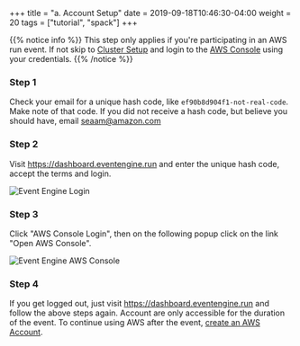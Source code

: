 +++
title = "a. Account Setup"
date = 2019-09-18T10:46:30-04:00
weight = 20
tags = ["tutorial", "spack"]
+++

{{% notice info %}}
This step only applies if you're participating in an AWS run event. If not skip to [Cluster Setup](01-cluster-setup.html) and login to the [AWS Console](console.aws.amazon.com) using your credentials.
{{% /notice %}}

### Step 1

Check your email for a unique hash code, like `ef90b8d904f1-not-real-code`. Make note of that code. If you did not receive a hash code, but believe you should have, email seaam@amazon.com

### Step 2

Visit https://dashboard.eventengine.run and enter the unique hash code, accept the terms and login.

![Event Engine Login](/images/event-engine-login.png)

### Step 3

Click "AWS Console Login", then on the following popup click on the link "Open AWS Console".

![Event Engine AWS Console](/images/event-engine-aws-console.png)

### Step 4

If you get logged out, just visit https://dashboard.eventengine.run and follow the above steps again. Account are only accessible for the duration of the event. To continue using AWS after the event, [create an AWS Account](https://aws.amazon.com/premiumsupport/knowledge-center/create-and-activate-aws-account/).